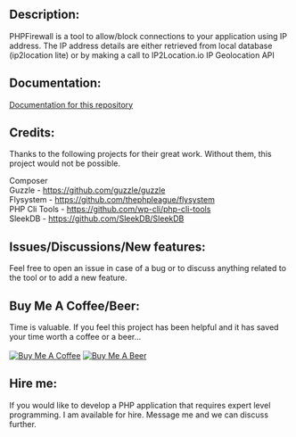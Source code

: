 <h2>Description:</h2>
PHPFirewall is a tool to allow/block connections to your application using IP address. The IP address details are either retrieved from local database (ip2location lite) or by making a call to IP2Location.io IP Geolocation API

<h2>Documentation:</h2>

[Documentation for this repository](https://github.com/oyeaussie/PHPFirewall/wiki/1.-Description)

<h2>Credits:</h2>
Thanks to the following projects for their great work. Without them, this project would not be possible.<br>

Composer<br>
Guzzle - https://github.com/guzzle/guzzle<br>
Flysystem - https://github.com/thephpleague/flysystem<br>
PHP Cli Tools - https://github.com/wp-cli/php-cli-tools<br>
SleekDB - https://github.com/SleekDB/SleekDB<br>

<h2>Issues/Discussions/New features:</h2>
Feel free to open an issue in case of a bug or to discuss anything related to the tool or to add a new feature.

<h2>Buy Me A Coffee/Beer:</h2>
Time is valuable. If you feel this project has been helpful and it has saved your time worth a coffee or a beer...<br><br>
<a href="https://www.buymeacoffee.com/oyeaussie" target="_blank"><img src="https://github.com/oyeaussie/assets/blob/main/buymecoffee.jpg" alt="Buy Me A Coffee"></a>
<a href="https://github.com/sponsors/oyeaussie?frequency=one-time&sponsor=oyeaussie&amount=10" target="_blank"><img src="https://github.com/oyeaussie/assets/blob/main/buymebeer.jpg" alt="Buy Me A Beer"></a>

<h2>Hire me:</h2>
If you would like to develop a PHP application that requires expert level programming. I am available for hire. Message me and we can discuss further.